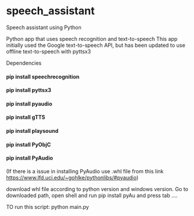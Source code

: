 # speech_assistant

Speech assistant using Python

Python app that uses speech recognition and text-to-speech This app initially used the Google text-to-speech API, but has been updated to use offline text-to-speech with pyttsx3

Dependencies
#### pip install speechrecognition
#### pip install pyttsx3
#### pip install pyaudio
#### pip install gTTS
#### pip install playsound
#### pip install PyObjC
#### pip install PyAudio
(If there is a issue in installing PyAudio use .whl file from this link https://www.lfd.uci.edu/~gohlke/pythonlibs/#pyaudio)

download whl file according to python version and windows version. Go to downloaded path, open shell and run 
pip install pyAu and press tab  ....

TO run this script:
python main.py
